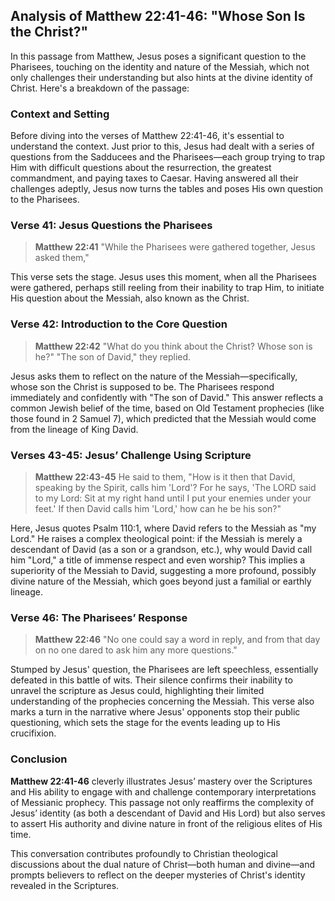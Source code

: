 ## Analysis of Matthew 22:41-46: "Whose Son Is the Christ?"

In this passage from Matthew, Jesus poses a significant question to the Pharisees, touching on the identity and nature of the Messiah, which not only challenges their understanding but also hints at the divine identity of Christ. Here's a breakdown of the passage:

### Context and Setting

Before diving into the verses of Matthew 22:41-46, it's essential to understand the context. Just prior to this, Jesus had dealt with a series of questions from the Sadducees and the Pharisees—each group trying to trap Him with difficult questions about the resurrection, the greatest commandment, and paying taxes to Caesar. Having answered all their challenges adeptly, Jesus now turns the tables and poses His own question to the Pharisees.

### Verse 41: Jesus Questions the Pharisees

> **Matthew 22:41** "While the Pharisees were gathered together, Jesus asked them,"

This verse sets the stage. Jesus uses this moment, when all the Pharisees were gathered, perhaps still reeling from their inability to trap Him, to initiate His question about the Messiah, also known as the Christ.

### Verse 42: Introduction to the Core Question

> **Matthew 22:42** "What do you think about the Christ? Whose son is he?" "The son of David," they replied.

Jesus asks them to reflect on the nature of the Messiah—specifically, whose son the Christ is supposed to be. The Pharisees respond immediately and confidently with "The son of David." This answer reflects a common Jewish belief of the time, based on Old Testament prophecies (like those found in 2 Samuel 7), which predicted that the Messiah would come from the lineage of King David.

### Verses 43-45: Jesus’ Challenge Using Scripture

> **Matthew 22:43-45** He said to them, "How is it then that David, speaking by the Spirit, calls him 'Lord'? For he says, 'The LORD said to my Lord: Sit at my right hand until I put your enemies under your feet.' If then David calls him 'Lord,' how can he be his son?"

Here, Jesus quotes Psalm 110:1, where David refers to the Messiah as "my Lord." He raises a complex theological point: if the Messiah is merely a descendant of David (as a son or a grandson, etc.), why would David call him "Lord," a title of immense respect and even worship? This implies a superiority of the Messiah to David, suggesting a more profound, possibly divine nature of the Messiah, which goes beyond just a familial or earthly lineage.

### Verse 46: The Pharisees’ Response

> **Matthew 22:46** "No one could say a word in reply, and from that day on no one dared to ask him any more questions."

Stumped by Jesus' question, the Pharisees are left speechless, essentially defeated in this battle of wits. Their silence confirms their inability to unravel the scripture as Jesus could, highlighting their limited understanding of the prophecies concerning the Messiah. This verse also marks a turn in the narrative where Jesus' opponents stop their public questioning, which sets the stage for the events leading up to His crucifixion.

### Conclusion

**Matthew 22:41-46** cleverly illustrates Jesus’ mastery over the Scriptures and His ability to engage with and challenge contemporary interpretations of Messianic prophecy. This passage not only reaffirms the complexity of Jesus’ identity (as both a descendant of David and His Lord) but also serves to assert His authority and divine nature in front of the religious elites of His time. 

This conversation contributes profoundly to Christian theological discussions about the dual nature of Christ—both human and divine—and prompts believers to reflect on the deeper mysteries of Christ's identity revealed in the Scriptures.